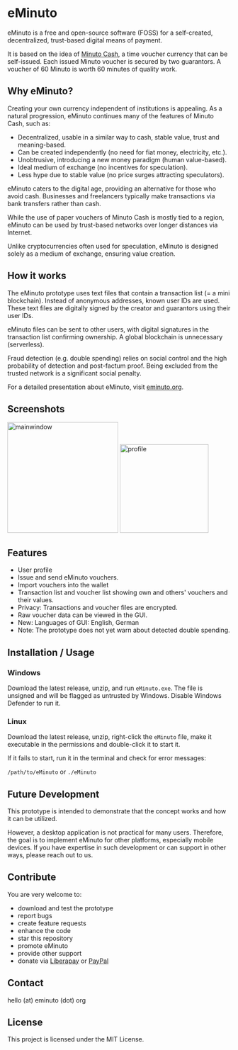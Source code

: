 # eMinuto

eMinuto is a free and open-source software (FOSS) for a self-created, decentralized, trust-based digital means of payment.

It is based on the idea of [Minuto Cash](https://minuto.org/), a time voucher currency that can be self-issued. Each issued  Minuto voucher is secured by two guarantors. A voucher of 60 Minuto is worth 60 minutes of quality work.

## Why eMinuto?

Creating your own currency independent of institutions is appealing. As a natural progression, eMinuto continues many of the features of Minuto Cash, such as:

- Decentralized, usable in a similar way to cash, stable value, trust and meaning-based. 
- Can be created independently (no need for fiat money, electricity, etc.). 
- Unobtrusive, introducing a new money paradigm (human value-based). 
- Ideal medium of exchange (no incentives for speculation). 
- Less hype due to stable value (no price surges attracting speculators).

eMinuto caters to the digital age, providing an alternative for those who avoid cash. Businesses and freelancers typically make transactions via bank transfers rather than cash.

While the use of paper vouchers of Minuto Cash is mostly tied to a region, eMinuto can be used by trust-based networks over longer distances via Internet.

Unlike cryptocurrencies often used for speculation, eMinuto is designed solely as a medium of exchange, ensuring value creation.

## How it works

The eMinuto prototype uses text files that contain a transaction list (= a mini blockchain). Instead of anonymous addresses, known user IDs are used. These text files are digitally signed by the creator and guarantors using their user IDs.

eMinuto files can be sent to other users, with digital signatures in the transaction list confirming ownership. A global blockchain is unnecessary (serverless).

Fraud detection (e.g. double spending) relies on social control and the high probability of detection and post-factum proof. Being excluded from the trusted network is a significant social penalty.

For a detailed presentation about eMinuto, visit [eminuto.org](https://eminuto.org).

## Screenshots

<img src="https://github.com/minutogit/eMinuto-Desktop-Prototype/assets/113858632/bac4b98c-c827-4a44-81c8-fba2608f0177" alt="mainwindow" width="250px"> <img src="https://github.com/minutogit/eMinuto-Desktop-Prototype/assets/113858632/2f745f39-ad88-487c-9496-87e7ad2ae77e" alt="profile" width="200px">

## Features

- User profile
- Issue and send eMinuto vouchers.
- Import vouchers into the wallet
- Transaction list and voucher list showing own and others' vouchers and their values. 
- Privacy: Transactions and voucher files are encrypted.
- Raw voucher data can be viewed in the GUI.
- New: Languages of GUI: English, German
- Note: The prototype does not yet warn about detected double spending.

## Installation / Usage

### Windows

Download the latest release, unzip, and run `eMinuto.exe`. The file is unsigned and will be flagged as untrusted by Windows. Disable Windows Defender to run it.

### Linux

Download the latest release, unzip, right-click the `eMinuto` file, make it executable in the permissions and double-click it to start it. 

If it fails to start, run it in the terminal and check for error messages:

`/path/to/eMinuto` or `./eMinuto`

## Future Development

This prototype is intended to demonstrate that the concept works and how it can be utilized. 

However, a desktop application is not practical for many users. Therefore, the goal is to implement eMinuto for other platforms, especially mobile devices.
If you have expertise in such development or can support in other ways, please reach out to us.

## Contribute

You are very welcome to:
- download and test the prototype
- report bugs 
- create feature requests
- enhance the code
- star this repository
- promote eMinuto
- provide other support
- donate via [Liberapay](https://liberapay.com/freemind) or [PayPal](https://paypal.me/segalek)

## Contact

hello (at) eminuto (dot) org

## License

This project is licensed under the MIT License.